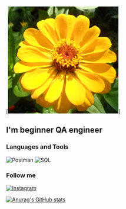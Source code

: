 [![Header](https://github.com/LiudmilaKri/LiudmilaKri/blob/main/assets/1.png)]

## I'm beginner QA engineer

### Languages and Tools
![Postman](https://img.shields.io/badge/Postman-A2BE2)
![SQL](https://img.shields.io/badge/SQL-A2BE2)

### Follow me
[![Instagram](https://img.shields.io/badge/-Instagram-A2BE2?style=for-the-badge&logo=instagram&logoColor=B4068E)](https://www.instagram.com/capricorna_)

[![Anurag's GitHub stats](https://github-readme-stats.vercel.app/api?username=LiudmilaKri)](https://github.com/anuraghazra/github-readme-stats)